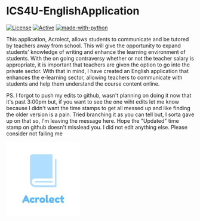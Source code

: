 
# ICS4U-EnglishApplication 

 [![License](http://img.shields.io/:license-mit-blue.svg?style=flat-square)](http://badges.mit-license.org) [![Active](http://img.shields.io/badge/Status-Active-green.svg)](https://tterb.github.io) 
[![made-with-python](https://img.shields.io/badge/Made%20with-Python-1f425f.svg)](https://rubygems.org/gems/badgerbadgerbadger)

This application, Acrolect, allows students to communicate and be tutored by teachers away from school. This will give the opportunity to expand students' knowledge of writing and enhance the learning environment of students. With the on going contraversy whether or not the teacher salary is appropriate, it is important that teachers are given the option to go into the private sector. With that in mind, I have created an English application that enhances the e-learning sector, allowing teachers to communicate with students and help them understand the course content online. 

PS. I forgot to push my edits to github, wasn't planning on doing it now that it's past 3:00pm but, if you want to see the one wiht edits let me know because I didn't want the time stamps to get all messed up and like finding the older version is a pain. Tried branching it as you can tell but, I sorta gave up on that so, I'm leaving the message here. Hope the "Updated" time stamp on github doesn't misslead you. I did not edit anything else. Please consider not failing me

![Acrolect Logo](https://github.com/KevinT02/ICS4U-EnglishApplication/blob/master/logo.png)





